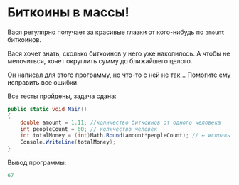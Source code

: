 # Биткоины в массы!

Вася регулярно получает за красивые глазки от кого-нибудь по `amount` биткоинов.

Вася хочет знать, сколько биткоинов у него уже накопилось. А чтобы не мелочиться, хочет округлить сумму до ближайшего целого.

Он написал для этого программу, но что-то с ней не так... Помогите ему исправить все ошибки.

Все тесты пройдены, задача сдана:
```cs
public static void Main()
{
    double amount = 1.11; //количество биткоинов от одного человека
    int peopleCount = 60; // количество человек
    int totalMoney = (int)Math.Round(amount*peopleCount); // ← исправьте ошибку в этой строке
    Console.WriteLine(totalMoney);
}
```

Вывод программы:
```cs
67
```
